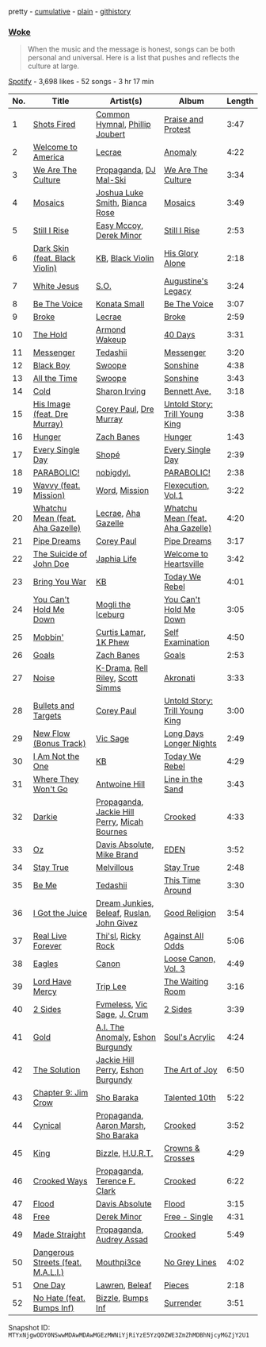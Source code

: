pretty - [cumulative](/playlists/cumulative/37i9dQZF1DWVBevLcUtH0o.md) - [plain](/playlists/plain/37i9dQZF1DWVBevLcUtH0o) - [githistory](https://github.githistory.xyz/mackorone/spotify-playlist-archive/blob/main/playlists/plain/37i9dQZF1DWVBevLcUtH0o)

### [Woke](https://open.spotify.com/playlist/37i9dQZF1DWVBevLcUtH0o)

> When the music and the message is honest, songs can be both personal and universal\.   Here is a list that pushes and reflects the culture at large.

[Spotify](https://open.spotify.com/user/spotify) - 3,698 likes - 52 songs - 3 hr 17 min

| No. | Title | Artist(s) | Album | Length |
|---|---|---|---|---|
| 1 | [Shots Fired](https://open.spotify.com/track/4LuZ1udBrza9sB2k1ngSKO) | [Common Hymnal](https://open.spotify.com/artist/1q6xQXmuTccwh7gBR7ToUN), [Phillip Joubert](https://open.spotify.com/artist/10Nt11FgrmhaSSoiol0JSW) | [Praise and Protest](https://open.spotify.com/album/5wU3uNmNLd7crGbr8yM175) | 3:47 |
| 2 | [Welcome to America](https://open.spotify.com/track/3YAUHKKgknXXpPKvczjNdf) | [Lecrae](https://open.spotify.com/artist/1CFCsEqKrCyvAFKOATQHiW) | [Anomaly](https://open.spotify.com/album/1FmEXQXOH6QEDbbJN2OCC9) | 4:22 |
| 3 | [We Are The Culture](https://open.spotify.com/track/0VCuE9mdmEZqnpKugQgFcs) | [Propaganda](https://open.spotify.com/artist/7wGizTRCLYwsLnTuCBbJ6t), [DJ Mal\-Ski](https://open.spotify.com/artist/0k4zCHqnp7ICf5IUBvhViS) | [We Are The Culture](https://open.spotify.com/album/2h3CNW0i03oB9rDly9NVP2) | 3:34 |
| 4 | [Mosaics](https://open.spotify.com/track/4trScQCJ6McnyPct3sLbuJ) | [Joshua Luke Smith](https://open.spotify.com/artist/29wlT5isBRIOp8YZYVAZ0A), [Bianca Rose](https://open.spotify.com/artist/3L06eylvgeEkGmkNyi4uPo) | [Mosaics](https://open.spotify.com/album/3uFvUk5iRfRXSEJ7dVEVjK) | 3:49 |
| 5 | [Still I Rise](https://open.spotify.com/track/6WSavfCnyu9SXbXniwtUA4) | [Easy Mccoy](https://open.spotify.com/artist/0V4YVmGQb4essIbj8VMGPS), [Derek Minor](https://open.spotify.com/artist/3fn8lZLy7Q61AXCWWPYC4B) | [Still I Rise](https://open.spotify.com/album/41K0FEe1SDWF5hiGLl6Duy) | 2:53 |
| 6 | [Dark Skin \(feat\. Black Violin\)](https://open.spotify.com/track/7jB8SaTcggKVHRffLcLs9W) | [KB](https://open.spotify.com/artist/77IKXFvO7SpWrq8hflrUXc), [Black Violin](https://open.spotify.com/artist/4zeHJ3kiJyjYXlIOcG4MA7) | [His Glory Alone](https://open.spotify.com/album/6MnWWXrO1wvrzmGZ7iG1Sj) | 2:18 |
| 7 | [White Jesus](https://open.spotify.com/track/3gXLxItxg25UHVfVvRKeqt) | [S.O.](https://open.spotify.com/artist/6nELoJ6eMXfYHX5xocKf33) | [Augustine's Legacy](https://open.spotify.com/album/5Fr8CO5IgNqD8LajlS4Y9f) | 3:24 |
| 8 | [Be The Voice](https://open.spotify.com/track/087xQ6piKEdmyA5u0B7SPH) | [Konata Small](https://open.spotify.com/artist/46ZKkiF5p7EUjBL0JknTxQ) | [Be The Voice](https://open.spotify.com/album/53sIiLuvKFYvE7rkJwGqy3) | 3:07 |
| 9 | [Broke](https://open.spotify.com/track/0PksYRJt7yJRQOWRnNjYqr) | [Lecrae](https://open.spotify.com/artist/1CFCsEqKrCyvAFKOATQHiW) | [Broke](https://open.spotify.com/album/6YBqD9Ryy1vWTB4JDQmuMM) | 2:59 |
| 10 | [The Hold](https://open.spotify.com/track/3ysatBDUlwvMQP5pXGKxEC) | [Armond Wakeup](https://open.spotify.com/artist/5e8WZ20kXHGdDe6iNlogGx) | [40 Days](https://open.spotify.com/album/2pUaUBTx4AfURNqth8wtax) | 3:31 |
| 11 | [Messenger](https://open.spotify.com/track/2afTNGJTvmD5o1xmHjZuV0) | [Tedashii](https://open.spotify.com/artist/4c6lhwoOrmgNWvl0GxHlW1) | [Messenger](https://open.spotify.com/album/6Fv3wkRGclwurAJPjEnMla) | 3:20 |
| 12 | [Black Boy](https://open.spotify.com/track/1nWKhkB9ZfhZnRvM4rBQ1l) | [Swoope](https://open.spotify.com/artist/78ZdtwvDD5zTElro6EGkcU) | [Sonshine](https://open.spotify.com/album/5ac7A7sUQdSR1ZnuznpBN7) | 4:38 |
| 13 | [All the Time](https://open.spotify.com/track/0vHhhXkGGV2zF1NsN2EfIr) | [Swoope](https://open.spotify.com/artist/78ZdtwvDD5zTElro6EGkcU) | [Sonshine](https://open.spotify.com/album/5ac7A7sUQdSR1ZnuznpBN7) | 3:43 |
| 14 | [Cold](https://open.spotify.com/track/2zBozF1qMYNhBlFGCj7qEl) | [Sharon Irving](https://open.spotify.com/artist/2pvdIgrTL1DsTSg1ipptEt) | [Bennett Ave.](https://open.spotify.com/album/1z74oHpg1NdxUo8TkQKEVd) | 3:18 |
| 15 | [His Image \(feat\. Dre Murray\)](https://open.spotify.com/track/3mS7hT6FEfWlcdik5xcJ0v) | [Corey Paul](https://open.spotify.com/artist/25ksFneQI7WRWIerxd8eg0), [Dre Murray](https://open.spotify.com/artist/5Q45hW4q5wKLjtnJlSgeq0) | [Untold Story: Trill Young King](https://open.spotify.com/album/1iAutTArJ3ZqpLZUI87HqA) | 3:38 |
| 16 | [Hunger](https://open.spotify.com/track/5MlbdlPKfETNXPE5pMR6d9) | [Zach Banes](https://open.spotify.com/artist/4LEv5Ekvqewmlr0sXdwCxr) | [Hunger](https://open.spotify.com/album/5elnxyn8Cwm2AieJhjeaNx) | 1:43 |
| 17 | [Every Single Day](https://open.spotify.com/track/0YanAug6GPUaAEQ2CGeqJG) | [Shopé](https://open.spotify.com/artist/539ZsoCQY3Y24f38ZuIBgp) | [Every Single Day](https://open.spotify.com/album/6z53jJdsAqnnjAynw3NMSd) | 2:39 |
| 18 | [PARABOLIC!](https://open.spotify.com/track/3pm0lUOKsphN8A3VLZivuS) | [nobigdyl.](https://open.spotify.com/artist/2d8NsBa8O4C6bgQatFP5V4) | [PARABOLIC!](https://open.spotify.com/album/0N4cV7R9R0fXq4ZQBEit4B) | 2:38 |
| 19 | [Wavvy \(feat\. Mission\)](https://open.spotify.com/track/0SRNtwBjIJ3OhGM9MJJczM) | [Word](https://open.spotify.com/artist/5xXXqMSZedzCPXyA0tdyp0), [Mission](https://open.spotify.com/artist/02gxa3HE5O0zBKRjeDh6Ba) | [Flexecution, Vol.1](https://open.spotify.com/album/7znvMKrBdqNO7xPLQOobbp) | 3:22 |
| 20 | [Whatchu Mean \(feat\. Aha Gazelle\)](https://open.spotify.com/track/6MlfXf2V1thdEsqGwOssOk) | [Lecrae](https://open.spotify.com/artist/1CFCsEqKrCyvAFKOATQHiW), [Aha Gazelle](https://open.spotify.com/artist/7suLW93RkuQKWb4WTI5F14) | [Whatchu Mean \(feat\. Aha Gazelle\)](https://open.spotify.com/album/72bgQFx9n8foSsNB2wtCMT) | 4:20 |
| 21 | [Pipe Dreams](https://open.spotify.com/track/3M1k06D4fyXXfcaYQmrQLW) | [Corey Paul](https://open.spotify.com/artist/25ksFneQI7WRWIerxd8eg0) | [Pipe Dreams](https://open.spotify.com/album/1KrOSfFCqCX0Tgs1fOcamC) | 3:17 |
| 22 | [The Suicide of John Doe](https://open.spotify.com/track/1wb2YTLUwFrmtfEuLOOS1r) | [Japhia Life](https://open.spotify.com/artist/0pGmLUvpjAFvYVb6V24z8Z) | [Welcome to Heartsville](https://open.spotify.com/album/67LyiieNFuIHg4Bk52gexn) | 3:42 |
| 23 | [Bring You War](https://open.spotify.com/track/1yI95KemGrAqb3WK1g74f5) | [KB](https://open.spotify.com/artist/77IKXFvO7SpWrq8hflrUXc) | [Today We Rebel](https://open.spotify.com/album/4F78fdhOqb861NcldgbPTH) | 4:01 |
| 24 | [You Can't Hold Me Down](https://open.spotify.com/track/2sYGOGehQqfTmof3kWfriB) | [Mogli the Iceburg](https://open.spotify.com/artist/1SZikSUx9fZ2cUFjrmM6Sy) | [You Can't Hold Me Down](https://open.spotify.com/album/3vZx5E3QAVPstK81pWYFwy) | 3:05 |
| 25 | [Mobbin'](https://open.spotify.com/track/5yJKNrPs1onEfm4QYVpVy0) | [Curtis Lamar](https://open.spotify.com/artist/68vCp0t9PzSmRW0tOImxI4), [1K Phew](https://open.spotify.com/artist/6CQGrt3AJ2gx5oMSR0mwbl) | [Self Examination](https://open.spotify.com/album/2TvxRYMAFPeQahcIwE22Mn) | 4:50 |
| 26 | [Goals](https://open.spotify.com/track/32UKCfhHvwFpJH8iq6szEK) | [Zach Banes](https://open.spotify.com/artist/4LEv5Ekvqewmlr0sXdwCxr) | [Goals](https://open.spotify.com/album/3YxZzA1IbzzuJjQPXCvfnP) | 2:53 |
| 27 | [Noise](https://open.spotify.com/track/1uSIRUj3M7D7O7sy92VZck) | [K\-Drama](https://open.spotify.com/artist/1PXBwNCd6LaX8iJTDwdC30), [Rell Riley](https://open.spotify.com/artist/6CXAyENjlRmprsyJErECnT), [Scott Simms](https://open.spotify.com/artist/2xIQknUE5yEfzJwWtFsT3e) | [Akronati](https://open.spotify.com/album/5Cr3t6GdDtN6oLrtI90yz7) | 3:33 |
| 28 | [Bullets and Targets](https://open.spotify.com/track/0UIjWPUs5TXDWAPAYMAWKZ) | [Corey Paul](https://open.spotify.com/artist/25ksFneQI7WRWIerxd8eg0) | [Untold Story: Trill Young King](https://open.spotify.com/album/1iAutTArJ3ZqpLZUI87HqA) | 3:00 |
| 29 | [New Flow \(Bonus Track\)](https://open.spotify.com/track/055mDxLJSHPNcra8NKYby5) | [Vic Sage](https://open.spotify.com/artist/1Vb5xFUr9KlF32On6L2WPQ) | [Long Days Longer Nights](https://open.spotify.com/album/1K0aGF5vwjqlWGwcLE7W8M) | 2:49 |
| 30 | [I Am Not the One](https://open.spotify.com/track/5PRBy8y79B3xM2Kx3tJbmb) | [KB](https://open.spotify.com/artist/77IKXFvO7SpWrq8hflrUXc) | [Today We Rebel](https://open.spotify.com/album/4F78fdhOqb861NcldgbPTH) | 4:29 |
| 31 | [Where They Won't Go](https://open.spotify.com/track/2iEXJSyFABQbbkfOuajAem) | [Antwoine Hill](https://open.spotify.com/artist/4PRV9kKsAtyGXUdIsXNvvk) | [Line in the Sand](https://open.spotify.com/album/1DnJWkx4her5JMn7vMt7Mh) | 3:43 |
| 32 | [Darkie](https://open.spotify.com/track/4xbmnXp0E5dUVdTy8MTXgN) | [Propaganda](https://open.spotify.com/artist/7wGizTRCLYwsLnTuCBbJ6t), [Jackie Hill Perry](https://open.spotify.com/artist/0Lf9qKpKwy6fJtfM7UWLV0), [Micah Bournes](https://open.spotify.com/artist/0x7xqL4Noaw3mYcOgOCq03) | [Crooked](https://open.spotify.com/album/0DzwXN6eBlVAU3qCslDgv4) | 4:33 |
| 33 | [Oz](https://open.spotify.com/track/1ckL9nONVA2JL9f12WrnYy) | [Davis Absolute](https://open.spotify.com/artist/3ky8U0naf7LBnhlA1VC5IW), [Mike Brand](https://open.spotify.com/artist/0YQ3EIrK3vWZHEpg57EFVZ) | [EDEN](https://open.spotify.com/album/10fkeKt7eeR2m2TKaNVSjF) | 3:52 |
| 34 | [Stay True](https://open.spotify.com/track/0KBaiSc0218RRst1HztFaH) | [Melvillous](https://open.spotify.com/artist/0rP1JrlHuwm3oS32Hpli8J) | [Stay True](https://open.spotify.com/album/5XqqJYyTGwtp6IulyQWPJ0) | 2:48 |
| 35 | [Be Me](https://open.spotify.com/track/3TDvKI2Jt5nccrjO5D3vGO) | [Tedashii](https://open.spotify.com/artist/4c6lhwoOrmgNWvl0GxHlW1) | [This Time Around](https://open.spotify.com/album/1HM6fFTgPaxFxMdokn95HH) | 3:30 |
| 36 | [I Got the Juice](https://open.spotify.com/track/2PnQt6X3MbWj2ioRgjFYH4) | [Dream Junkies](https://open.spotify.com/artist/4kdiOW48WHjXhcurtEoTHU), [Beleaf](https://open.spotify.com/artist/7N204QRVuZ3LCoVkKRPf1T), [Ruslan](https://open.spotify.com/artist/2GEXrCflKZ5S5ZHBM4LNcV), [John Givez](https://open.spotify.com/artist/2RhGXxsDpB0eB122Ce3WYB) | [Good Religion](https://open.spotify.com/album/736eXA6VlJZwirLsvOt8Wi) | 3:54 |
| 37 | [Real Live Forever](https://open.spotify.com/track/2WIqaP1lHdbZVOvF9xjaS9) | [Thi'sl](https://open.spotify.com/artist/1Q45nhioxaxZTDjR0iaMWp), [Ricky Rock](https://open.spotify.com/artist/00lyeELVpQUvo5F1XAs4zO) | [Against All Odds](https://open.spotify.com/album/2WVzFW26x6ko1lTrPof1Nu) | 5:06 |
| 38 | [Eagles](https://open.spotify.com/track/1VAosut57lKIu4WPBvIorV) | [Canon](https://open.spotify.com/artist/1dIjbaW9JTTQQ7ufrQnGsq) | [Loose Canon, Vol\. 3](https://open.spotify.com/album/6M9TeCyxRBSWyl5Am0HgEF) | 4:49 |
| 39 | [Lord Have Mercy](https://open.spotify.com/track/0ir83kaEpPbmytxlvVGaMA) | [Trip Lee](https://open.spotify.com/artist/12H1Dmi64fAmmARrsyVFzy) | [The Waiting Room](https://open.spotify.com/album/1LcvdArFKzZW4SwnIUOVWf) | 3:16 |
| 40 | [2 Sides](https://open.spotify.com/track/3nGG5G5AOI1LfPLLxB0nmM) | [Fvmeless](https://open.spotify.com/artist/1Q8q70XJY7QlQetikr5Ca8), [Vic Sage](https://open.spotify.com/artist/1Vb5xFUr9KlF32On6L2WPQ), [J\. Crum](https://open.spotify.com/artist/6ZvBaBl5ozrLIBxBAKpGDt) | [2 Sides](https://open.spotify.com/album/5beNgxO73AjyLREPawT7yj) | 3:39 |
| 41 | [Gold](https://open.spotify.com/track/3wiw6GBuZrz9NK8V33Uecz) | [A.I\. The Anomaly](https://open.spotify.com/artist/3PoVfuLf8nvX4HLntiLTUa), [Eshon Burgundy](https://open.spotify.com/artist/25VsRrXJg8wvvMSSVwmp8E) | [Soul's Acrylic](https://open.spotify.com/album/5S1GbXsBQnHi4rsIXbh8CL) | 4:24 |
| 42 | [The Solution](https://open.spotify.com/track/4m2H8u1tXCqgrJFCIPL67U) | [Jackie Hill Perry](https://open.spotify.com/artist/0Lf9qKpKwy6fJtfM7UWLV0), [Eshon Burgundy](https://open.spotify.com/artist/25VsRrXJg8wvvMSSVwmp8E) | [The Art of Joy](https://open.spotify.com/album/5onYnoS1ziFOeS97mNukM9) | 6:50 |
| 43 | [Chapter 9: Jim Crow](https://open.spotify.com/track/1svcGl2eFoC5QPvl6TMAwf) | [Sho Baraka](https://open.spotify.com/artist/3dpswct31rsudWf8ZASWZe) | [Talented 10th](https://open.spotify.com/album/5q7DPccOYhZGsXzf6OeF6w) | 5:22 |
| 44 | [Cynical](https://open.spotify.com/track/3a0Why8uuPhUrO6XjqO0gm) | [Propaganda](https://open.spotify.com/artist/7wGizTRCLYwsLnTuCBbJ6t), [Aaron Marsh](https://open.spotify.com/artist/1iCRhLSPD5G9D33YVYBdX6), [Sho Baraka](https://open.spotify.com/artist/3dpswct31rsudWf8ZASWZe) | [Crooked](https://open.spotify.com/album/0DzwXN6eBlVAU3qCslDgv4) | 3:52 |
| 45 | [King](https://open.spotify.com/track/3Klw5pno7AxSdl1W7IFSuW) | [Bizzle](https://open.spotify.com/artist/0P8V2XSw1mIo8739T1qjzr), [H.U.R.T.](https://open.spotify.com/artist/1mOPjLn8di3tMig4uO4Fgq) | [Crowns & Crosses](https://open.spotify.com/album/7pxrgXnK0sYcH0Z1bJ9Joy) | 4:29 |
| 46 | [Crooked Ways](https://open.spotify.com/track/2IKm4pDopgAgBSVKZd2Fqw) | [Propaganda](https://open.spotify.com/artist/7wGizTRCLYwsLnTuCBbJ6t), [Terence F\. Clark](https://open.spotify.com/artist/1POjjGDdXoEeXv27GsMxp5) | [Crooked](https://open.spotify.com/album/0DzwXN6eBlVAU3qCslDgv4) | 6:22 |
| 47 | [Flood](https://open.spotify.com/track/5uM243tBt7bWKDrXH8HbJv) | [Davis Absolute](https://open.spotify.com/artist/3ky8U0naf7LBnhlA1VC5IW) | [Flood](https://open.spotify.com/album/6aPYWi3ttbbolu1wapO4p4) | 3:15 |
| 48 | [Free](https://open.spotify.com/track/4Nwg7uzEwzvZn4benVKUxi) | [Derek Minor](https://open.spotify.com/artist/3fn8lZLy7Q61AXCWWPYC4B) | [Free \- Single](https://open.spotify.com/album/23gjUd99fxgxYtKqgA4VCT) | 4:31 |
| 49 | [Made Straight](https://open.spotify.com/track/2eLwiHI5DFTgVOXzzx1iD9) | [Propaganda](https://open.spotify.com/artist/7wGizTRCLYwsLnTuCBbJ6t), [Audrey Assad](https://open.spotify.com/artist/1GKYNY4rIPnOuTfC0J1IWw) | [Crooked](https://open.spotify.com/album/0DzwXN6eBlVAU3qCslDgv4) | 5:49 |
| 50 | [Dangerous Streets \(feat\. M.A.L.I.\)](https://open.spotify.com/track/6ruOgK80AAJlVlHqBkA21Q) | [Mouthpi3ce](https://open.spotify.com/artist/5ccLg9PXtgNpXdkIzw7Pvw) | [No Grey Lines](https://open.spotify.com/album/5U64ACHc6y4CqyYbFKAbpa) | 4:02 |
| 51 | [One Day](https://open.spotify.com/track/6oH5sjilDhOF7cZpkocOJc) | [Lawren](https://open.spotify.com/artist/2g6ZseL9bJT7cB4T0BdiXj), [Beleaf](https://open.spotify.com/artist/7N204QRVuZ3LCoVkKRPf1T) | [Pieces](https://open.spotify.com/album/6ricKbHwORwyebGUNEKkw7) | 2:18 |
| 52 | [No Hate \(feat\. Bumps Inf\)](https://open.spotify.com/track/4JFHumqDdqiJ8hzazjZT23) | [Bizzle](https://open.spotify.com/artist/0P8V2XSw1mIo8739T1qjzr), [Bumps Inf](https://open.spotify.com/artist/0kbnFIVENMVtl0VBSwdysP) | [Surrender](https://open.spotify.com/album/4lMRz04k2wnJmf2Yr3F15E) | 3:51 |

Snapshot ID: `MTYxNjgwODY0NSwwMDAwMDAwMGEzMWNiYjRiYzE5YzQ0ZWE3ZmZhMDBhNjcyMGZjY2U1`
